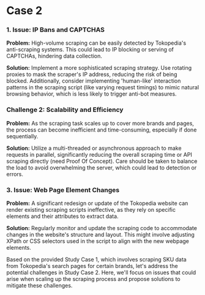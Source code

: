 # Case 2

### 1. Issue: IP Bans and CAPTCHAS

**Problem:** High-volume scraping can be easily detected by Tokopedia's anti-scraping systems. This could lead to IP blocking or serving of CAPTCHAs, hindering data collection.

**Solution:** Implement a more sophisticated scraping strategy. Use rotating proxies to mask the scraper's IP address, reducing the risk of being blocked. Additionally, consider implementing 'human-like' interaction patterns in the scraping script (like varying request timings) to mimic natural browsing behavior, which is less likely to trigger anti-bot measures.

### Challenge 2: Scalability and Efficiency

**Problem:** As the scraping task scales up to cover more brands and pages, the process can become inefficient and time-consuming, especially if done sequentially.

**Solution:** Utilize a multi-threaded or asynchronous approach to make requests in parallel, significantly reducing the overall scraping time or API scraping directly (need Proof Of Concept). Care should be taken to balance the load to avoid overwhelming the server, which could lead to detection or errors.

### 3. Issue: Web Page Element Changes

**Problem:** A significant redesign or update of the Tokopedia website can render existing scraping scripts ineffective, as they rely on specific elements and their attributes to extract data.

**Solution:** Regularly monitor and update the scraping code to accommodate changes in the website's structure and layout. This might involve adjusting XPath or CSS selectors used in the script to align with the new webpage elements.

Based on the provided Study Case 1, which involves scraping SKU data from Tokopedia's search pages for certain brands, let's address the potential challenges in Study Case 2. Here, we'll focus on issues that could arise when scaling up the scraping process and propose solutions to mitigate these challenges.

